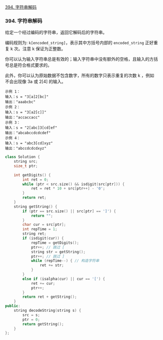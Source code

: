 <a href="#394. 字符串解码">394. 字符串解码</a>



<a id="394. 字符串解码"></a>

### 394. 字符串解码

给定一个经过编码的字符串，返回它解码后的字符串。

编码规则为: `k[encoded_string]`，表示其中方括号内部的 
`encoded_string` 正好重复 k 次。注意 k 保证为正整数。

你可以认为输入字符串总是有效的；输入字符串中没有额外的空格，且输入的方括号总是符合格式要求的。

此外，你可以认为原始数据不包含数字，所有的数字只表示重复的次数 k ，例如不会出现像 3a 或 2[4] 的输入。
 
```
示例 1：
输入：s = "3[a]2[bc]"
输出："aaabcbc"
示例 2：
输入：s = "3[a2[c]]"
输出："accaccacc"
示例 3：
输入：s = "2[abc]3[cd]ef"
输出："abcabccdcdcdef"
示例 4：
输入：s = "abc3[cd]xyz"
输出："abccdcdcdxyz"
``` 

```cpp
class Solution {
    string src;
    size_t ptr;
    
    int getDigits() {
        int ret = 0;
        while (ptr < src.size() && isdigit(src[ptr])) {
            ret = ret * 10 + src[ptr++] - '0';
        }
        return ret;
    }
    string getString() {
        if (ptr == src.size() || src[ptr] == ']') {
            return "";
        }
        char cur = src[ptr];
        int repTime = 1;
        string ret;
        if (isdigit(cur)) {
            repTime = getDigits();
            ptr++; // 跳过 [
            string str = getString();
            ptr++; // 跳过 ]
            while (repTime--) { // 构造字符串
                ret += str;
            }
        }
        else if (isalpha(cur) || cur == '[') {
            ret += cur;
            ptr++;
        }
        return ret + getString();
    }
public:
    string decodeString(string s) {
        src = s;
        ptr = 0;
        return getString();
    }
};
```

 
 
 
 
 
 
 
 
 
 